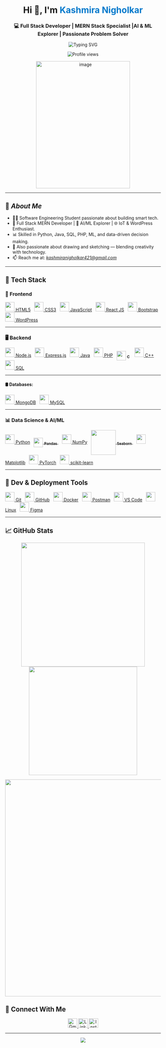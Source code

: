<h1 align="center">Hi 👋, I'm <span style="color:#007acc;"><strong>Kashmira Nigholkar</strong></span></h1>
<h3 align="center">💻 Full Stack Developer | MERN Stack Specialist |AI & ML Explorer  | Passionate Problem Solver</h3>

<p align="center">
  <img src="https://readme-typing-svg.herokuapp.com?font=Fira+Code&size=18&duration=3000&pause=1000&color=36BCF7&center=true&vCenter=true&width=500&lines=Full+Stack+Developer;MERN+Stack+Expert;Open+Source+Contributor;Designing+Scalable+Apps;Always+Learning+and+Building" alt="Typing SVG" />
</p>
</p>
<p align="center">
  <img src="https://komarev.com/ghpvc/?username=kashmiranigholkar&label=Profile%20Views&color=0e75b6&style=flat" alt="Profile views" />
  
</p>


<p align="center">
  <img width="304" height="410" alt="image" src="https://github.com/user-attachments/assets/ee2ce675-8c3b-429e-8819-790126431554" />
</p>



---
## 🎯 *About Me*

- 👩‍💻 Software Engineering Student passionate about building smart tech. 
- 🧠 Full Stack MERN Developer | 🤖 AI/ML Explorer | 🌐 IoT & WordPress Enthusiast. 
- 📊 Skilled in Python, Java, SQL, PHP, ML, and data-driven decision making. 
- 🎨 Also passionate about drawing and sketching — blending creativity with technology. 
- 📫 Reach me at: *kashmiranigholkar421@gmail.com*




---
 
## 🧠 Tech Stack

### 🎨 Frontend
<p align="left">
  <a href="#"><img src="https://img.icons8.com/color/48/html-5.png" width="30"/> HTML5</a>&nbsp;&nbsp;
  <a href="#"><img src="https://img.icons8.com/color/48/css3.png" width="30"/> CSS3</a>&nbsp;&nbsp;
  <a href="#"><img src="https://img.icons8.com/color/48/javascript.png" width="30"/> JavaScript</a>&nbsp;&nbsp;
  <a href="#"><img src="https://img.icons8.com/offices/30/react.png" width="30"/> React JS</a>&nbsp;&nbsp;
  <a href="#"><img src="https://img.icons8.com/color/48/bootstrap.png" width="30"/> Bootstrap</a>&nbsp;&nbsp;
  <a href="#"><img src="https://img.icons8.com/ios-filled/50/wordpress.png" width="30"/> WordPress</a>
</p>

---

### 🖥️ Backend
<p align="left">
  <a href="#"><img src="https://img.icons8.com/fluency/48/node-js.png" width="30"/> Node.js</a>&nbsp;&nbsp;
  <a href="#"><img src="https://img.icons8.com/color/48/express.png" width="30"/> Express.js</a>&nbsp;&nbsp;
 <a href="#"><img src="https://img.icons8.com/ios-filled/50/java-coffee-cup-logo.png" width="30"/> Java</a>&nbsp;&nbsp;
<a href="#">
 <a href="#"><img src="https://img.icons8.com/fluency/48/php.png" width="30"/> PHP</a>&nbsp;&nbsp;
<img src="https://cdn.jsdelivr.net/gh/devicons/devicon/icons/c/c-original.svg" width="30" style="vertical-align:middle;" />
  <sub><b>C</b></sub>
</a>&nbsp;&nbsp;
  <a href="#"><img src="https://img.icons8.com/ios-filled/50/c-plus-plus-logo.png" width="30"/> C++</a>&nbsp;&nbsp;
  <a href="#"><img src="https://img.icons8.com/color/48/sql.png" width="30"/> SQL</a>
</p>

---

#### 🛢️ Databases:
 <a href="#"><img src="https://img.icons8.com/color/48/mongodb.png" width="30"/> MongoDB</a>&nbsp;&nbsp;
  <a href="#"><img src="https://img.icons8.com/color/48/mysql-logo.png" width="30"/> MySQL</a>&nbsp;&nbsp;
  
  ---

### 📊 Data Science & AI/ML
<p align="left">
  <a href="#"><img src="https://img.icons8.com/color/48/python.png" width="30"/> Python</a>&nbsp;&nbsp;
<a href="#">
  <img src="https://cdn.jsdelivr.net/gh/devicons/devicon/icons/pandas/pandas-original.svg" width="30" style="vertical-align:middle;" />
  <sub><b>Pandas</b></sub>
</a>&nbsp;&nbsp;
  <a href="#"><img src="https://img.icons8.com/color/48/numpy.png" width="30"/> NumPy</a>&nbsp;&nbsp;
<a href="https://seaborn.pydata.org/" target="_blank">
  <img src="https://seaborn.pydata.org/_static/logo-wide-lightbg.svg" width="80" style="vertical-align:middle;" />
  <sub><b>Seaborn</b></sub>
</a>&nbsp;&nbsp;
  <a href="#"><img src="https://img.icons8.com/color/48/matplotlib.png" width="30"/> Matplotlib</a>&nbsp;&nbsp;
  <a href="#"><img src="https://pytorch.org/assets/images/pytorch-logo.png" width="30"/> PyTorch</a>&nbsp;&nbsp;
  <a href="#"><img src="https://upload.wikimedia.org/wikipedia/commons/0/05/Scikit_learn_logo_small.svg" width="30"/> scikit-learn</a>
</p>

---

## 🔧 Dev & Deployment Tools
<p align="left">
  <a href="#"><img src="https://img.icons8.com/color/48/git.png" width="30"/> Git</a>&nbsp;&nbsp;
  <a href="#"><img src="https://img.icons8.com/ios-glyphs/48/github.png" width="30"/> GitHub</a>&nbsp;&nbsp;
  <a href="#"><img src="https://img.icons8.com/color/48/docker.png" width="30"/> Docker</a>&nbsp;&nbsp;
  <a href="#"><img src="https://img.icons8.com/external-tal-revivo-color-tal-revivo/24/external-postman-is-the-only-complete-api-development-environment-logo-color-tal-revivo.png" width="30"/> Postman</a>&nbsp;&nbsp;
  <a href="#"><img src="https://img.icons8.com/color/48/visual-studio-code-2019.png" width="30"/> VS Code</a>&nbsp;&nbsp;
  <a href="#"><img src="https://img.icons8.com/ios-filled/50/linux.png" width="30"/> Linux</a>&nbsp;&nbsp;
  <a href="#"><img src="https://img.icons8.com/color/48/figma--v1.png" width="30"/> Figma</a>
</p>

---

## 📈 GitHub Stats

<p align="center"> <img src="https://github-readme-stats.vercel.app/api?username=KashmiraNigholkar&show_icons=true&theme=tokyonight" width="400"/> <img src="https://github-readme-stats.vercel.app/api/top-langs/?username=KashmiraNigholkar&layout=compact&theme=tokyonight" width="350"/> </p> <p align="center"> <img src="https://streak-stats.demolab.com/?user=KashmiraNigholkar&theme=tokyonight" width="700"/> </p>




## 📲 Connect With Me

<p align="center">
  <a href="mailto:kashmiranigholkar421@gmail.com" target="_blank">
    <img src="https://img.icons8.com/color/48/gmail-new.png" width="30" title="Gmail" />
  </a>
  <a href="https://www.linkedin.com/in/kashmira1234" target="_blank">
    <img src="https://img.icons8.com/color/48/linkedin.png" width="30" title="LinkedIn" />
  </a>

  <a href="https://www.instagram.com/kashmira_nigholkar" target="_blank">
    <img src="https://img.icons8.com/fluency/48/instagram-new.png" width="30" title="Instagram" />
  </a>
</p>

---
<p align="center">
  <img src="https://readme-typing-svg.herokuapp.com?font=Fira+Code&size=22&duration=3000&pause=1000&color=007ACC&center=true&vCenter=true&width=400&lines=Code.+Connect.+Create."/>
</p>



